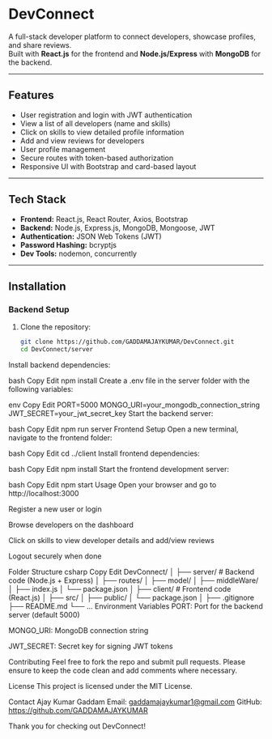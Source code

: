 # DevConnect

A full-stack developer platform to connect developers, showcase profiles, and share reviews.  
Built with **React.js** for the frontend and **Node.js/Express** with **MongoDB** for the backend.

---

## Features

- User registration and login with JWT authentication
- View a list of all developers (name and skills)
- Click on skills to view detailed profile information
- Add and view reviews for developers
- User profile management
- Secure routes with token-based authorization
- Responsive UI with Bootstrap and card-based layout

---

## Tech Stack

- **Frontend:** React.js, React Router, Axios, Bootstrap  
- **Backend:** Node.js, Express.js, MongoDB, Mongoose, JWT  
- **Authentication:** JSON Web Tokens (JWT)  
- **Password Hashing:** bcryptjs  
- **Dev Tools:** nodemon, concurrently  

---

## Installation

### Backend Setup

1. Clone the repository:
   ```bash
   git clone https://github.com/GADDAMAJAYKUMAR/DevConnect.git
   cd DevConnect/server
Install backend dependencies:

bash
Copy
Edit
npm install
Create a .env file in the server folder with the following variables:

env
Copy
Edit
PORT=5000
MONGO_URI=your_mongodb_connection_string
JWT_SECRET=your_jwt_secret_key
Start the backend server:

bash
Copy
Edit
npm run server
Frontend Setup
Open a new terminal, navigate to the frontend folder:

bash
Copy
Edit
cd ../client
Install frontend dependencies:

bash
Copy
Edit
npm install
Start the frontend development server:

bash
Copy
Edit
npm start
Usage
Open your browser and go to http://localhost:3000

Register a new user or login

Browse developers on the dashboard

Click on skills to view developer details and add/view reviews

Logout securely when done

Folder Structure
csharp
Copy
Edit
DevConnect/
│
├── server/            # Backend code (Node.js + Express)
│   ├── routes/
│   ├── model/
│   ├── middleWare/
│   ├── index.js
│   └── package.json
│
├── client/            # Frontend code (React.js)
│   ├── src/
│   ├── public/
│   └── package.json
│
├── .gitignore
├── README.md
└── ...
Environment Variables
PORT: Port for the backend server (default 5000)

MONGO_URI: MongoDB connection string

JWT_SECRET: Secret key for signing JWT tokens

Contributing
Feel free to fork the repo and submit pull requests.
Please ensure to keep the code clean and add comments where necessary.

License
This project is licensed under the MIT License.

Contact
Ajay Kumar Gaddam
Email: gaddamajaykumar1@gmail.com
GitHub: https://github.com/GADDAMAJAYKUMAR

Thank you for checking out DevConnect!
